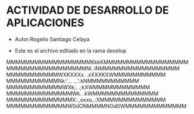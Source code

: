 # ACTIVIDAD DE DESARROLLO DE APLICACIONES

* Autor:Rogelio Santiago Celaya

* Este es el archivo editado en la rama develop

MMMMMMMMMMMMMMMMMMKkkKMMMMMMMMMMMMMMMMMM
MMMMMMMMMMMMMMMMMNl..lNMMMMMMMMMMMMMMMMM
MMMMMMMMMMMWXKXXXx.  .xXXXKXWMMMMMMMMMMM
MMMMMMMMMMMNk:'...    ...':kNMMMMMMMMMMM
MMMMMMMMMMMMWXk;.      .;kXWMMMMMMMMMMMM
MMMMMMMMMMMMMMWk.      .kWMMMMMMMMMMMMMM
MMMMMMMMMMMMMMX:.,oxxo,.:XMMMMMMMMMMMMMM
MMMMMMMMMMMMMW0dONMMMMNOd0WMMMMMMMMMMMMM